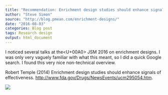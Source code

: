 ```yaml
---
title: "Recommendation: Enrichment design studies should enhance signals of effectiveness."
author: "Steve Simon"
source: "http://blog.pmean.com/enrichment-designs/"
date: "2016-08-03"
categories: Blog post
tags: Research design
output: html_document
---
```


I noticed several talks at the<U+00A0> JSM 2016 on enrichment designs. I was
only very vaguely familiar with what this meant, so I did a quick Google
search. I found this very nice non-technical overview.

<!---More--->

Robert Temple (2014) Enrichment design studies should enhance signals of
effectiveness. <http://www.fda.gov/Drugs/NewsEvents/ucm295054.htm>.

![](http://www.pmean.com/images/images/16/enrichment-designs01.png)




